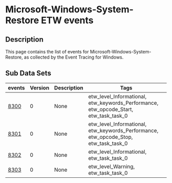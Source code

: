# Microsoft-Windows-System-Restore ETW events

## Description
This page contains the list of events for Microsoft-Windows-System-Restore, as collected by the Event Tracing for Windows.

## Sub Data Sets
|events|Version|Description|Tags|
|---|---|---|---|
|[8300](events/event-8300.md)|0|None|etw_level_Informational, etw_keywords_Performance, etw_opcode_Start, etw_task_task_0|
|[8301](events/event-8301.md)|0|None|etw_level_Informational, etw_keywords_Performance, etw_opcode_Stop, etw_task_task_0|
|[8302](events/event-8302.md)|0|None|etw_level_Informational, etw_task_task_0|
|[8303](events/event-8303.md)|0|None|etw_level_Warning, etw_task_task_0|
